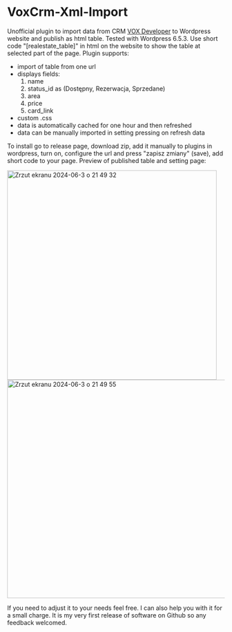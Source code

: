 # VoxCrm-Xml-Import

Unofficial plugin to import data from CRM [VOX Developer](https://voxdeveloper.com/)  to Wordpress website and publish as html table.
Tested with Wordpress 6.5.3. Use short code "[realestate_table]" in html on the website to show the table at selected part of the page.
Plugin supports:

- import of table from one url
- displays fields: 
    1. name
    2. status_id as (Dostępny, Rezerwacja, Sprzedane)
    3. area
    4. price
    5. card_link
- custom .css
- data is automatically cached for one hour and then refreshed
- data can be manually imported in setting pressing on refresh data

To install go to release page, download zip, add it manually to plugins in wordpress, turn on, configure the url and press "zapisz zmiany" (save), add short code to your page.
Preview of published table and setting page:

<img width="485" alt="Zrzut ekranu 2024-06-3 o 21 49 32" src="https://github.com/DudusB/VoxCrm-Xml-Import/assets/56642356/6388ca41-02e3-4e1d-b372-eb6181df6057">

<img width="506" alt="Zrzut ekranu 2024-06-3 o 21 49 55" src="https://github.com/DudusB/VoxCrm-Xml-Import/assets/56642356/bf2d1dfd-3418-420f-badb-9ce7436b4a65">

If you need to adjust it to your needs feel free. I can also help you with it for a small charge.
It is my very first release of software on Github so any feedback welcomed.
